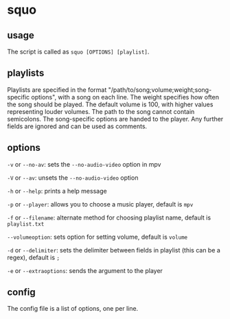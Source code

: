# squo

## usage

The script is called as `squo [OPTIONS] [playlist]`.

## playlists

Playlists are specified in the format "/path/to/song;volume;weight;song-specific options", with a song on each line. The weight specifies how often the song should be played. The default volume is 100, with higher values representing louder volumes. The path to the song cannot contain semicolons. The song-specific options are handed to the player. Any further fields are ignored and can be used as comments.

## options

`-v` or `--no-av`: sets the `--no-audio-video` option in mpv

`-V` or `--av`: unsets the `--no-audio-video` option

`-h` or `--help`: prints a help message

`-p` or `--player`: allows you to choose a music player, default is `mpv`

`-f` or `--filename`: alternate method for choosing playlist name, default is `playlist.txt`

`--volumeoption`: sets option for setting volume, default is `volume`

`-d` or `--delimiter`: sets the delimiter between fields in playlist (this can be a regex), default is `;`

`-e` or `--extraoptions`: sends the argument to the player

## config

The config file is a list of options, one per line.
